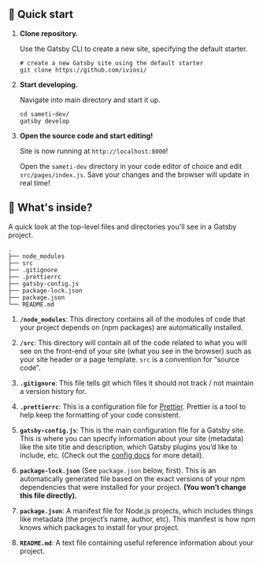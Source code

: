 ## 🚀 Quick start

1.  **Clone repository.**

    Use the Gatsby CLI to create a new site, specifying the default starter.

    ```shell
    # create a new Gatsby site using the default starter
    git clone https://github.com/iviosi/
    ```

1.  **Start developing.**

    Navigate into main directory and start it up.

    ```shell
    cd sameti-dev/
    gatsby develop
    ```

1.  **Open the source code and start editing!**

    Site is now running at `http://localhost:8000`!

    Open the `sameti-dev` directory in your code editor of choice and edit `src/pages/index.js`. Save your changes and the browser will update in real time!

## 🧐 What's inside?

A quick look at the top-level files and directories you'll see in a Gatsby project.

    .
    ├── node_modules
    ├── src
    ├── .gitignore
    ├── .prettierrc
    ├── gatsby-config.js
    ├── package-lock.json
    ├── package.json
    └── README.md

1.  **`/node_modules`**: This directory contains all of the modules of code that your project depends on (npm packages) are automatically installed.

2.  **`/src`**: This directory will contain all of the code related to what you will see on the front-end of your site (what you see in the browser) such as your site header or a page template. `src` is a convention for “source code”.

3.  **`.gitignore`**: This file tells git which files it should not track / not maintain a version history for.

4.  **`.prettierrc`**: This is a configuration file for [Prettier](https://prettier.io/). Prettier is a tool to help keep the formatting of your code consistent.

5.  **`gatsby-config.js`**: This is the main configuration file for a Gatsby site. This is where you can specify information about your site (metadata) like the site title and description, which Gatsby plugins you’d like to include, etc. (Check out the [config docs](https://www.gatsbyjs.org/docs/gatsby-config/) for more detail).

6. **`package-lock.json`** (See `package.json` below, first). This is an automatically generated file based on the exact versions of your npm dependencies that were installed for your project. **(You won’t change this file directly).**

7. **`package.json`**: A manifest file for Node.js projects, which includes things like metadata (the project’s name, author, etc). This manifest is how npm knows which packages to install for your project.

8. **`README.md`**: A text file containing useful reference information about your project.
